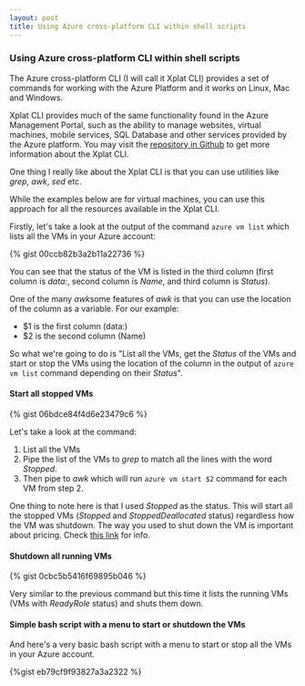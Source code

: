 ```yaml
---
layout: post
title: Using Azure cross-platform CLI within shell scripts
---
```


### Using Azure cross-platform CLI within shell scripts

The Azure cross-platform CLI (I will call it Xplat CLI) provides a set of commands for working with the Azure Platform and it works on Linux, Mac and Windows.

Xplat CLI provides much of the same functionality found in the Azure Management Portal, such as the ability to manage websites, virtual machines, mobile services, SQL Database and other services provided by the Azure platform. You may visit the [repository in Github](https://github.com/Azure/azure-xplat-cli) to get more information about the Xplat CLI. 

One thing I really like about the Xplat CLI is that you can use utilities like *grep*, *awk*, *sed* etc.

While the examples below are for virtual machines, you can use this approach for all the resources available in the Xplat CLI.

Firstly, let's take a look at the output of the command `azure vm list` which lists all the VMs in your Azure account:

{% gist 00ccb82b3a2b11a22736 %}


You can see that the status of the VM is listed in the third column (first column is *data:*, second column is *Name*, and third column is *Status*).

One of the many *awk*some features of *awk* is that you can use the location of the column as a variable. For our example:

- $1 is the first column (data:)
- $2 is the second column (Name)

So what we're going to do is "List all the VMs, get the *Status* of the VMs and start or stop the VMs using the location of the column in the output of `azure vm list` command depending on their *Status*".
 

#### Start all stopped VMs

{% gist 06bdce84f4d6e23479c6 %}

Let's take a look at the command:

1. List all the VMs
2. Pipe the list of the VMs to *grep* to match all the lines with the word *Stopped*.
3. Then pipe to *awk* which will run `azure vm start $2` command for each VM from step 2.

One thing to note here is that I used *Stopped* as the status. This will start all the stopped VMs (*Stopped* and *StoppedDeallocated* status) regardless how the VM was shutdown. The way you used to shut down the VM is important about pricing. Check [this link](https://azure.microsoft.com/en-us/documentation/articles/virtual-machines-questions/#how-does-azure-charge-for-my-vm) for info.



#### Shutdown all running VMs

{% gist 0cbc5b5416f69895b046 %}

Very similar to the previous command but this time it lists the running VMs (VMs with *ReadyRole* status) and shuts them down. 


#### Simple bash script with a menu to start or shutdown the VMs

And here's a very basic bash script with a menu to start or stop all the VMs in your Azure account.

{%gist eb79cf9f93827a3a2322 %}

